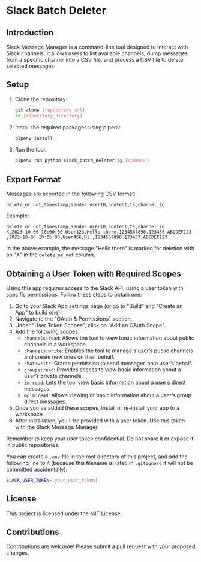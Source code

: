 # Slack Batch Deleter

## Introduction

Slack Message Manager is a command-line tool designed to interact with Slack channels. It allows users to list available channels, dump messages from a specific channel into a CSV file, and process a CSV file to delete selected messages.

## Setup

1. Clone the repository:
    ```bash
    git clone [repository_url]
    cd [repository_directory]
    ```

2. Install the required packages using pipenv:
    ```bash
    pipenv install
    ```

3. Run the tool:
    ```bash
    pipenv run python slack_batch_deleter.py [command]
    ```

## Export Format

Messages are exported in the following CSV format:

```csv
delete_or_not,timestamp,sender userID,content,ts,channel_id
```

Example:

```csv
delete_or_not,timestamp,sender userID,content,ts,channel_id
X,2023-10-06 10:00:00,User123,Hello there,1234567890.123456,ABCDEF123
,2023-10-06 10:05:00,User456,Hi!,1234567890.123457,ABCDEF123
```

In the above example, the message "Hello there" is marked for deletion with an "X" in the `delete_or_not` column.

## Obtaining a User Token with Required Scopes

Using this app requires access to the Slack API, using a user token with specific permissions. Follow these steps to obtain one:

1. Go to your Slack App settings page (or go to "Build" and "Create an App" to build one).
2. Navigate to the "OAuth & Permissions" section.
3. Under "User Token Scopes", click on "Add an OAuth Scope".
4. Add the following scopes:
   - `channels:read`: Allows the tool to view basic information about public channels in a workspace.
   - `channels:write`: Enables the tool to manage a user’s public channels and create new ones on their behalf.
   - `chat:write`: Grants permission to send messages on a user’s behalf.
   - `groups:read`: Provides access to view basic information about a user’s private channels.
   - `im:read`: Lets the tool view basic information about a user’s direct messages.
   - `mpim:read`: Allows viewing of basic information about a user’s group direct messages.
5. Once you've added these scopes, install or re-install your app to a workspace.
6. After installation, you'll be provided with a user token. Use this token with the Slack Message Manager.

Remember to keep your user token confidential. Do not share it or expose it in public repositories.

You can create a `.env` file in the root directory of this project, and add the following line to it (because this filename is listed in `.gitignore` it will not be committed accidentally):
```bash
SLACK_USER_TOKEN=[your_user_token]
```

## License

This project is licensed under the MIT License.

## Contributions

Contributions are welcome! Please submit a pull request with your proposed changes.